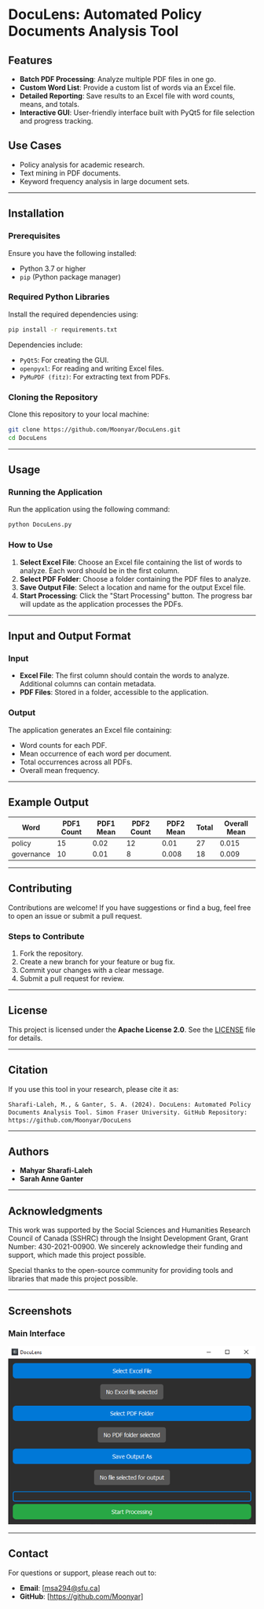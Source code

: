
# DocuLens: Automated Policy Documents Analysis Tool

## Features
- **Batch PDF Processing**: Analyze multiple PDF files in one go.
- **Custom Word List**: Provide a custom list of words via an Excel file.
- **Detailed Reporting**: Save results to an Excel file with word counts, means, and totals.
- **Interactive GUI**: User-friendly interface built with PyQt5 for file selection and progress tracking.

## Use Cases
- Policy analysis for academic research.
- Text mining in PDF documents.
- Keyword frequency analysis in large document sets.

---

## Installation

### Prerequisites
Ensure you have the following installed:
- Python 3.7 or higher
- `pip` (Python package manager)

### Required Python Libraries
Install the required dependencies using:
```bash
pip install -r requirements.txt
```

Dependencies include:
- `PyQt5`: For creating the GUI.
- `openpyxl`: For reading and writing Excel files.
- `PyMuPDF (fitz)`: For extracting text from PDFs.

### Cloning the Repository
Clone this repository to your local machine:
```bash
git clone https://github.com/Moonyar/DocuLens.git
cd DocuLens
```

---

## Usage

### Running the Application
Run the application using the following command:
```bash
python DocuLens.py
```

### How to Use
1. **Select Excel File**: Choose an Excel file containing the list of words to analyze. Each word should be in the first column.
2. **Select PDF Folder**: Choose a folder containing the PDF files to analyze.
3. **Save Output File**: Select a location and name for the output Excel file.
4. **Start Processing**: Click the "Start Processing" button. The progress bar will update as the application processes the PDFs.

---

## Input and Output Format

### Input
- **Excel File**: The first column should contain the words to analyze. Additional columns can contain metadata.
- **PDF Files**: Stored in a folder, accessible to the application.

### Output
The application generates an Excel file containing:
- Word counts for each PDF.
- Mean occurrence of each word per document.
- Total occurrences across all PDFs.
- Overall mean frequency.

---

## Example Output
| Word       | PDF1 Count | PDF1 Mean | PDF2 Count | PDF2 Mean | Total | Overall Mean |
|------------|------------|-----------|------------|-----------|-------|--------------|
| policy     | 15         | 0.02      | 12         | 0.01      | 27    | 0.015        |
| governance | 10         | 0.01      | 8          | 0.008     | 18    | 0.009        |

---

## Contributing
Contributions are welcome! If you have suggestions or find a bug, feel free to open an issue or submit a pull request.

### Steps to Contribute
1. Fork the repository.
2. Create a new branch for your feature or bug fix.
3. Commit your changes with a clear message.
4. Submit a pull request for review.

---

## License
This project is licensed under the **Apache License 2.0**. See the [LICENSE](LICENSE) file for details.

---

## Citation
If you use this tool in your research, please cite it as:
```
Sharafi-Laleh, M., & Ganter, S. A. (2024). DocuLens: Automated Policy Documents Analysis Tool. Simon Fraser University. GitHub Repository: https://github.com/Moonyar/DocuLens
```

---

## Authors
- **Mahyar Sharafi-Laleh**
- **Sarah Anne Ganter**

---

## Acknowledgments
This work was supported by the Social Sciences and Humanities Research Council of Canada (SSHRC) through the Insight Development Grant, Grant Number: 430-2021-00900. We sincerely acknowledge their funding and support, which made this project possible.

Special thanks to the open-source community for providing tools and libraries that made this project possible.

---

## Screenshots
### Main Interface
![Main Interface](screenshots/main_interface.png)

---

## Contact
For questions or support, please reach out to:
- **Email**: [msa294@sfu.ca]
- **GitHub**: [https://github.com/Moonyar]
